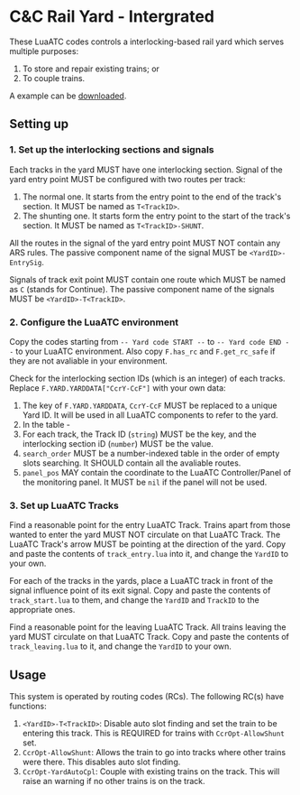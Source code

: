 # C&C Rail Yard - Intergrated

These LuaATC codes controls a interlocking-based rail yard which serves multiple purposes:

1. To store and repair existing trains; or
2. To couple trains.

A example can be [downloaded](https://downloads-th2.1f616emo.xyz/advtrains_Lua_Yard.zip).

## Setting up

### 1. Set up the interlocking sections and signals

Each tracks in the yard MUST have one interlocking section. Signal of the yard entry point MUST be configured with two routes per track:

1. The normal one. It starts from the entry point to the end of the track's section. It MUST be named as `T<TrackID>`.
2. The shunting one. It starts form the entry point to the start of the track's section. It MUST be named as `T<TrackID>-SHUNT`.

All the routes in the signal of the yard entry point MUST NOT contain any ARS rules. The passive component name of the signal MUST be `<YardID>-EntrySig`.

Signals of track exit point MUST contain one route which MUST be named as `C` (stands for Continue). The passive component name of the signals MUST be `<YardID>-T<TrackID>`.

### 2. Configure the LuaATC environment

Copy the codes starting from `-- Yard code START --` to `-- Yard code END --` to your LuaATC environment. Also copy `F.has_rc` and `F.get_rc_safe` if they are not avaliable in your environment.

Check for the interlocking section IDs (which is an integer) of each tracks. Replace `F.YARD.YARDDATA["CcrY-CcF"]` with your own data:

1. The key of `F.YARD.YARDDATA`, `CcrY-CcF` MUST be replaced to a unique Yard ID. It will be used in all LuaATC components to refer to the yard.
2. In the table -
  1. For each track, the Track ID (`string`) MUST be the key, and the interlocking section iD (`number`) MUST be the value.
  2. `search_order` MUST be a number-indexed table in the order of empty slots searching. It SHOULD contain all the avaliable routes.
  3. `panel_pos` MAY contain the coordinate to the LuaATC Controller/Panel of the monitoring panel. It MUST be `nil` if the panel will not be used.

### 3. Set up LuaATC Tracks

Find a reasonable point for the entry LuaATC Track. Trains apart from those wanted to enter the yard MUST NOT circulate on that LuaATC Track. The LuaATC Track's arrow MUST be pointing at the direction of the yard. Copy and paste the contents of `track_entry.lua` into it, and change the `YardID` to your own.

For each of the tracks in the yards, place a LuaATC track in front of the signal influence point of its exit signal. Copy and paste the contents of `track_start.lua` to them, and change the `YardID` and `TrackID` to the appropriate ones.

Find a reasonable point for the leaving LuaATC Track. All trains leaving the yard MUST circulate on that LuaATC Track. Copy and paste the contents of `track_leaving.lua` to it, and change the `YardID` to your own.

## Usage

This system is operated by routing codes (RCs). The following RC(s) have functions:

1. `<YardID>-T<TrackID>`: Disable auto slot finding and set the train to be entering this track. This is REQUIRED for trains with `CcrOpt-AllowShunt` set.
2. `CcrOpt-AllowShunt`: Allows the train to go into tracks where other trains were there. This disables auto slot finding.
3. `CcrOpt-YardAutoCpl`: Couple with existing trains on the track. This will raise an warning if no other trains is on the track.
